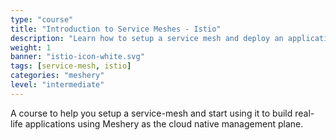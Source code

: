 ```yaml
---
type: "course"
title: "Introduction to Service Meshes - Istio"
description: "Learn how to setup a service mesh and deploy an application using it."
weight: 1
banner: "istio-icon-white.svg"
tags: [service-mesh, istio]
categories: "meshery"
level: "intermediate"
---
```


A course to help you setup a service-mesh and start using it to build real-life applications using Meshery
as the cloud native management plane.

